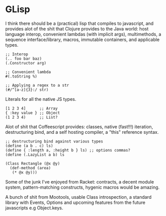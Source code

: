 GLisp
====

I think there should be a (practical) lisp that compiles to javascript,
and provides alot of the shit that Clojure provides to the Java world:
host language interop, convenient lambdas (with implicit args), multimethods,
a sequence interface/library, macros, immutable containers, and applicable types.

    ;; Interop
    (.. foo bar baz)
    (.Constructor arg)

    ;; Convenient lambda
    #(.toString %)

    ;; Applying a regex to a str
    (#/^[a-z]{3}:/ str)

Literals for all the native JS types.

    [1 2 3 4]      ;; Array
    { :key value } ;; Object
    (1 2 3 4)      ;; List?

Alot of shit that Coffeescript provides: classes, native (fast!!!) iteration,
destructuring bind, and a self hosting compiler, a "this" reference syntax.

    ;; destructuring bind against various types
    (define (a b . c) ls)
    (define { :length a, :height b } ls) ;; options commas?
    (define (.LazyList a b) ls

    (Class Rectangle (@x @y)
      (def-method (area)
       (* @x @y)))

Some of the junk I've enjoyed from Racket: contracts, a decent module system,
pattern-matching constructs, hygenic macros would be amazing.

A bunch of shit from Mootools, usable Class introspection, a standard library with
Events, Options and upcoming features from the future javascripts e.g Object.keys. 
